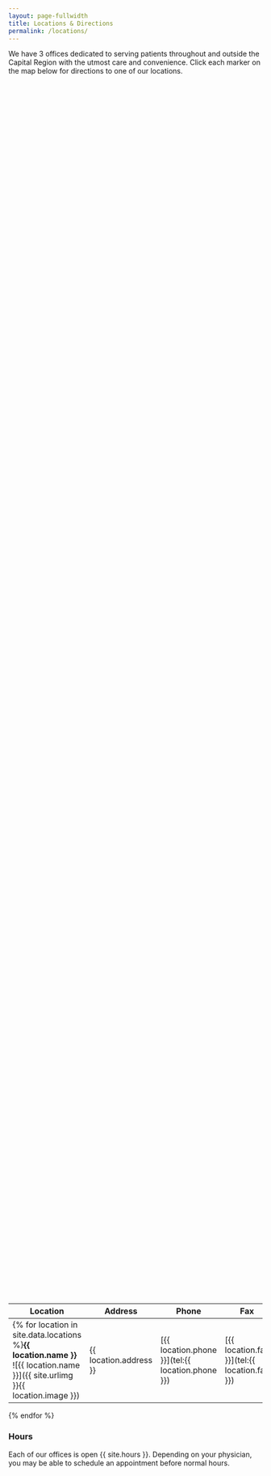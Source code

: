 ```yaml
---
layout: page-fullwidth
title: Locations & Directions
permalink: /locations/
---
```


<style>
  #capitaloto-map {
    height: 60vh;
  }
</style>

We have 3 offices dedicated to serving patients throughout and outside the Capital Region with the utmost care and convenience.
Click each marker on the map below for directions to one of our locations.

<div id="capitaloto-map" class="b15"></div>
<script src="{{ site.url }}{{ site.baseurl }}/assets/js/capitalotoMap.js"></script>
<script async defer
  src="https://maps.googleapis.com/maps/api/js?key=AIzaSyAfIcDESp0aiadHZ5zoSJTox0TCHyudxmk&callback=window.initMap">
</script>

Location | Address | Phone | Fax
--- | --- | --- | ---
{% for location in site.data.locations  %}**{{ location.name }}**<br/>![{{ location.name }}]({{ site.urlimg }}{{ location.image }}) | {{ location.address }} | [{{ location.phone }}](tel:{{ location.phone }}) | [{{ location.fax }}](tel:{{ location.fax }})
{% endfor %}

### Hours

Each of our offices is open {{ site.hours }}. Depending on your physician, you may be able to schedule an appointment before normal hours.
